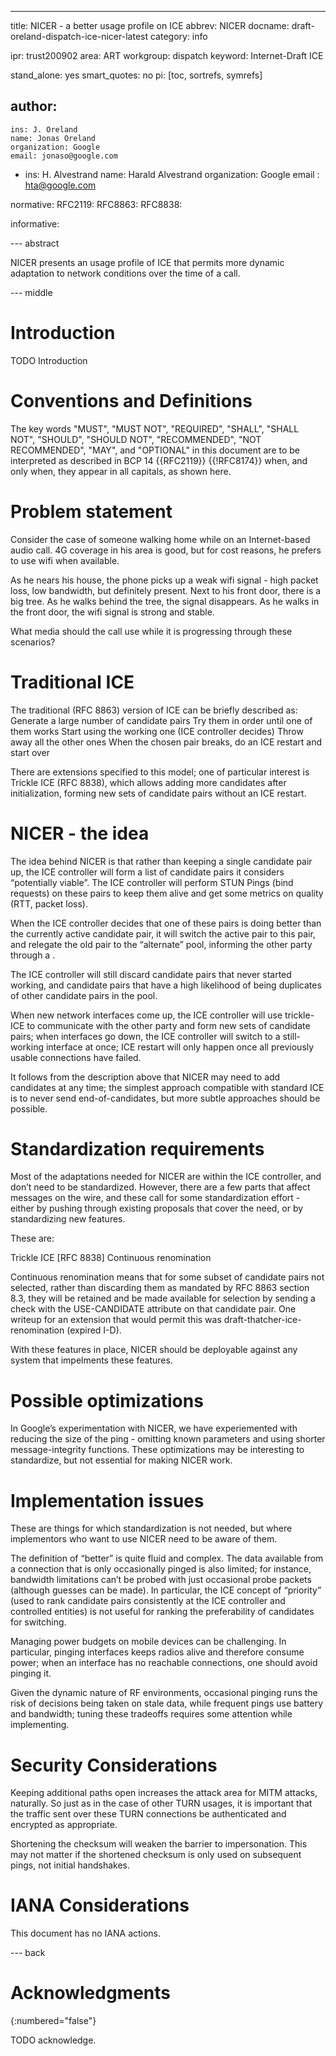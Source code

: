---
title: NICER - a better usage profile on ICE
abbrev: NICER
docname: draft-oreland-dispatch-ice-nicer-latest
category: info

ipr: trust200902
area: ART
workgroup: dispatch
keyword: Internet-Draft ICE

stand_alone: yes
smart_quotes: no
pi: [toc, sortrefs, symrefs]

author:
 -
    ins: J. Oreland
    name: Jonas Oreland
    organization: Google
    email: jonaso@google.com
 -
    ins: H. Alvestrand
    name: Harald Alvestrand
    organization: Google
    email : hta@google.com

normative:
  RFC2119:
  RFC8863:
  RFC8838:

informative:

--- abstract

NICER presents an usage profile of ICE that permits more dynamic adaptation
to network conditions over the time of a call.

--- middle

# Introduction

TODO Introduction

# Conventions and Definitions

The key words "MUST", "MUST NOT", "REQUIRED", "SHALL", "SHALL NOT", "SHOULD",
"SHOULD NOT", "RECOMMENDED", "NOT RECOMMENDED", "MAY", and "OPTIONAL" in this
document are to be interpreted as described in BCP 14 {{RFC2119}} {{!RFC8174}}
when, and only when, they appear in all capitals, as shown here.

# Problem statement

Consider the case of someone walking home while on an Internet-based audio call.
4G coverage in his area is good, but for cost reasons, he prefers to use wifi when available.

As he nears his house, the phone picks up a weak wifi signal - high packet loss, low bandwidth, but definitely present.
Next to his front door, there is a big tree. As he walks behind the tree, the signal disappears.
As he walks in the front door, the wifi signal is strong and stable.

What media should the call use while it is progressing through these scenarios?

# Traditional ICE

The traditional (RFC 8863) version of ICE can be briefly described as:
Generate a large number of candidate pairs
Try them in order until one of them works
Start using the working one (ICE controller decides)
Throw away all the other ones
When the chosen pair breaks, do an ICE restart and start over

There are extensions specified to this model; one of particular interest is Trickle ICE (RFC 8838), which allows adding more candidates after initialization, forming new sets of candidate pairs without an ICE restart.

# NICER - the idea

The idea behind NICER is that rather than keeping a single candidate pair up, the ICE controller will form a list of candidate pairs it considers “potentially viable”. The ICE controller will perform STUN Pings (bind requests) on these pairs to keep them alive and get some metrics on quality (RTT, packet loss).

When the ICE controller decides that one of these pairs is doing better than the currently active candidate pair, it will switch the active pair to this pair, and relegate the old pair to the “alternate” pool, informing the other party through a <what was this message called>.

The ICE controller will still discard candidate pairs that never started working, and candidate pairs that have a high likelihood of being duplicates of other candidate pairs in the pool.

When new network interfaces come up, the ICE controller will use trickle-ICE to communicate with the other party and form new sets of candidate pairs; when interfaces go down, the ICE controller will switch to a still-working interface at once; ICE restart will only happen once all previously usable connections have failed.

It follows from the description above that NICER may need to add candidates at any time; the simplest approach compatible with standard ICE is to never send end-of-candidates, but more subtle approaches should be possible.

# Standardization requirements

Most of the adaptations needed for NICER are within the ICE controller, and don’t need to be standardized. However, there are a few parts that affect messages on the wire, and these call for some standardization effort - either by pushing through existing proposals that cover the need, or by standardizing new features.

These are:

Trickle ICE [RFC 8838]
Continuous renomination

Continuous renomination means that for some subset of candidate pairs not selected, rather than discarding them as mandated by RFC 8863 section 8.3, they will be retained and be made available for selection by sending a check with the USE-CANDIDATE attribute on that candidate pair. One writeup for an extension that would permit this was draft-thatcher-ice-renomination (expired I-D).

With these features in place, NICER should be deployable against any system that impelments these features.

# Possible optimizations

In Google’s experimentation with NICER, we have experiemented with reducing the size of the ping - omitting known parameters and using shorter message-integrity functions. These optimizations may be interesting to standardize, but not essential for making NICER work.

# Implementation issues

These are things for which standardization is not needed, but where implementors who want to use NICER need to be aware of them.

The definition of “better” is quite fluid and complex. The data available from a connection that is only occasionally pinged is also limited; for instance, bandwidth limitations can’t be probed with just occasional probe packets (although guesses can be made). In particular, the ICE concept of “priority” (used to rank candidate pairs consistently at the ICE controller and controlled entities) is not useful for ranking the preferability of candidates for switching.

Managing power budgets on mobile devices can be challenging. In particular, pinging interfaces keeps radios alive and therefore consume power; when an interface has no reachable connections, one should avoid pinging it.

Given the dynamic nature of RF environments, occasional pinging runs the risk of decisions being taken on stale data, while frequent pings use battery and bandwidth; tuning these tradeoffs requires some attention while implementing.


# Security Considerations

Keeping additional paths open increases the attack area for MITM attacks, naturally.
So just as in the case of other TURN usages, it is important that the traffic sent over these TURN connections be authenticated and encrypted as appropriate.

Shortening the checksum will weaken the barrier to impersonation. This may not matter if the shortened checksum is only used on subsequent pings, not initial handshakes.


# IANA Considerations

This document has no IANA actions.



--- back

# Acknowledgments
{:numbered="false"}

TODO acknowledge.
